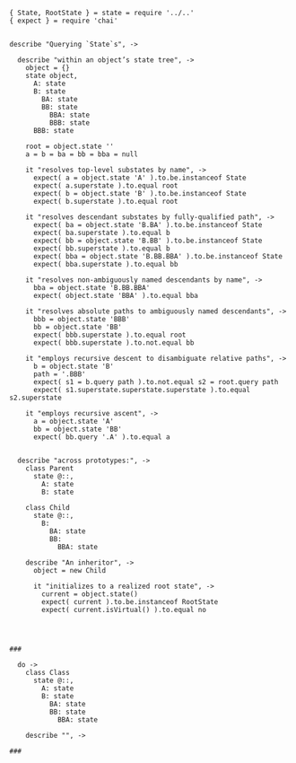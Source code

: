     { State, RootState } = state = require '../..'
    { expect } = require 'chai'


    describe "Querying `State`s", ->

      describe "within an object’s state tree", ->
        object = {}
        state object,
          A: state
          B: state
            BA: state
            BB: state
              BBA: state
              BBB: state
          BBB: state

        root = object.state ''
        a = b = ba = bb = bba = null

        it "resolves top-level substates by name", ->
          expect( a = object.state 'A' ).to.be.instanceof State
          expect( a.superstate ).to.equal root
          expect( b = object.state 'B' ).to.be.instanceof State
          expect( b.superstate ).to.equal root

        it "resolves descendant substates by fully-qualified path", ->
          expect( ba = object.state 'B.BA' ).to.be.instanceof State
          expect( ba.superstate ).to.equal b
          expect( bb = object.state 'B.BB' ).to.be.instanceof State
          expect( bb.superstate ).to.equal b
          expect( bba = object.state 'B.BB.BBA' ).to.be.instanceof State
          expect( bba.superstate ).to.equal bb

        it "resolves non-ambiguously named descendants by name", ->
          bba = object.state 'B.BB.BBA'
          expect( object.state 'BBA' ).to.equal bba

        it "resolves absolute paths to ambiguously named descendants", ->
          bbb = object.state 'BBB'
          bb = object.state 'BB'
          expect( bbb.superstate ).to.equal root
          expect( bbb.superstate ).to.not.equal bb

        it "employs recursive descent to disambiguate relative paths", ->
          b = object.state 'B'
          path = '.BBB'
          expect( s1 = b.query path ).to.not.equal s2 = root.query path
          expect( s1.superstate.superstate.superstate ).to.equal s2.superstate

        it "employs recursive ascent", ->
          a = object.state 'A'
          bb = object.state 'BB'
          expect( bb.query '.A' ).to.equal a


      describe "across prototypes:", ->
        class Parent
          state @::,
            A: state
            B: state

        class Child
          state @::,
            B:
              BA: state
              BB:
                BBA: state

        describe "An inheritor", ->
          object = new Child

          it "initializes to a realized root state", ->
            current = object.state()
            expect( current ).to.be.instanceof RootState
            expect( current.isVirtual() ).to.equal no




    ###

      do ->
        class Class
          state @::,
            A: state
            B: state
              BA: state
              BB: state
                BBA: state

        describe "", ->

    ###
